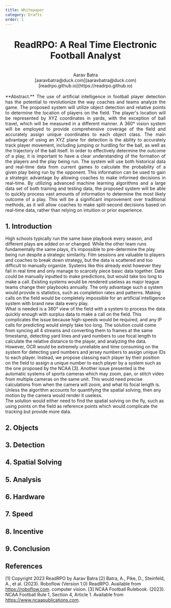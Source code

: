 ```yaml
---
title: Whitepaper
category: Drafts
order: 1
---
```


<div align="center">
  
  <h1>ReadRPO: A Real Time Electronic Football Analyst</h1>
  <br>
  Aarav Batra
  <br>
  [aaravbatra@duck.com](aaravbatra@duck.com)
  <br>
  [readrpo.github.io](https://readrpo.github.io)
  <br>
  
  <br>
</div>
  <div style="text-align: center; text-align: justify;">
  **Abstract.** The use of artificial intelligence in football player detection has the potential to revolutionize the way coaches and teams analyze the game. The proposed system will utilize object detection and relative points to determine the location of players on the field. The player's location will be represented by XYZ coordinates in yards, with the exception of ball travel, which will be measured in a different manner. A 360° vision system will be employed to provide comprehensive coverage of the field and accurately assign unique coordinates to each object class. The main advantage of using an XYZ plane for detection is the ability to accurately track player movement, including jumping or hurdling for the ball, as well as the trajectory of the ball itself. In order to effectively determine the outcome of a play, it is important to have a clear understanding of the formation of the players and the play being run. The system will use both historical data and real-time data from current games to calculate the probability of a given play being run by the opponent. This information can be used to gain a strategic advantage by allowing coaches to make informed decisions in real-time. By utilizing advanced machine learning algorithms and a large data set of both training and testing data, the proposed system will be able to quickly process vast amounts of information to determine the most likely outcome of a play. This will be a significant improvement over traditional methods, as it will allow coaches to make split-second decisions based on real-time data, rather than relying on intuition or prior experience.
</div>

## 1. Introduction
<p style="text-align: justify;">

  High schools typically run the same base playbook every season, and different plays are added on or changed. While the other team runs fundamentally the same plays, it’s impossible to pre-determine the play being run despite a strategic similarity. Film sessions are valuable to players and coaches to break down strategy, but the data is scattered and too difficult to manually organize. Systems like this already exist however they fail in real time and only manage to scarcely piece basic data together. Data could be manually inputted to make predictions, but would take too long to make a call. Existing systems would be rendered useless as major league teams change their playbooks annually. The only advantage such a system would provide is statistics, such as completion rates and patterns. Making calls on the field would be completely impossible for an artificial intelligence system with brand new data every play. 
<br>
  What is needed is a 360° view of the field with a system to process the data quickly enough with surplus data to make a call on the field. This complicates the issue because high-speeds would be required, and any IP calls for predicting would simply take too long. The solution could come from syncing all 4 streams and converting them to frames at the same timestamp, detecting yard lines and yard numbers to use focal length to calculate the relative distance to the player, and analyzing the data. However, OCR would be extremely unreliable and time consuming on the system for detecting yard numbers and jersey numbers to assign unique IDs to each player. Instead, we propose classing each player by their position on the field to assign a unique number to each player by a system such as the one proposed by the NCAA [3]. Another issue presented is the automatic systems of sports cameras which may zoom, pan, or stitch video from multiple cameras on the same unit. This would need precise calculations from when the camera will zoom, and what its focal length is. Unless the algorithm accounts for quantifying the spatial solving, then any motion by the camera would render it useless. 
<br>
  The solution would either need to find the spatial solving on the fly, such as using points on the field as reference points which would complicate the tracking but provide more data.
</p>

## 2. Objects

## 3. Detection

## 4. Spatial Solving

## 5. Analysis

## 6. Hardware

## 7. Speed

## 8. Incentive

## 9. Conclusion

## References
[1] Copyright 2023 ReadRPO by Aarav Batra
[2] Batra, A., Pike, D., Steinfeld, A., et al. (2023). Roboflow (Version 1.0) ReadRPO. Available from https://roboflow.com. computer vision.
[3] NCAA Football Rulebook. (2023). NCAA Football  Rule 1, Section 4, Article 1. Available from https://www.ncaapublications.com. 
